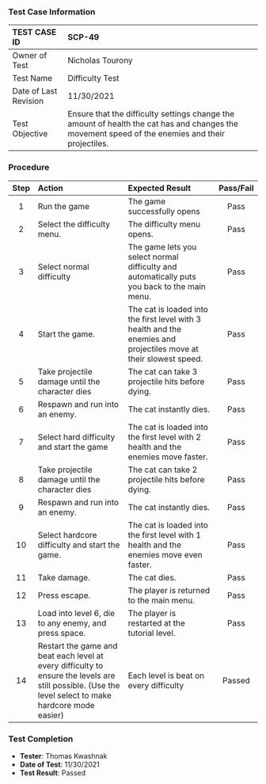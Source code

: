 ### Test Case Information

| TEST CASE ID | SCP-49 |
| :--- | :--- |
| Owner of Test | Nicholas Tourony |
| Test Name | Difficulty Test |
| Date of Last Revision | 11/30/2021 |
| Test Objective | Ensure that the difficulty settings change the amount of health the cat has and changes the movement speed of the enemies and their projectiles. |

### Procedure

|Step | Action | Expected Result | Pass/Fail     |
|:---:| :---        |    :----  | :---: |
|1| Run the game| The game successfully opens |Pass|
|2| Select the difficulty menu. | The difficulty menu opens. | Pass |
|3| Select normal difficulty | The game lets you select normal difficulty and automatically puts you back to the main menu. | Pass|
|4| Start the game. | The cat is loaded into the first level with 3 health and the enemies and projectiles move at their slowest speed. | Pass|
|5| Take projectile damage until the character dies | The cat can take 3 projectile hits before dying. | Pass|
|6| Respawn and run into an enemy. | The cat instantly dies. | Pass |
|7| Select hard difficulty and start the game | The cat is loaded into the first level with 2 health and the enemies move faster. | Pass |
|8| Take projectile damage until the character dies | The cat can take 2 projectile hits before dying. | Pass|
|9| Respawn and run into an enemy. | The cat instantly dies. | Pass |
|10| Select hardcore difficulty and start the game.  | The cat is loaded into the first level with 1 health and the enemies move even faster. | Pass |
|11| Take damage. | The cat dies. | Pass |
|12| Press escape. | The player is returned to the main menu. | Pass |
|13| Load into level 6, die to any enemy, and press space. | The player is restarted at the tutorial level. | Pass |
|14| Restart the game and beat each level at every difficulty to ensure the levels are still possible. (Use the level select to make hardcore mode easier) | Each level is beat on every difficulty | Passed |

### Test Completion

- **Tester**: Thomas Kwashnak
- **Date of Test**: 11/30/2021
- **Test Result**: Passed